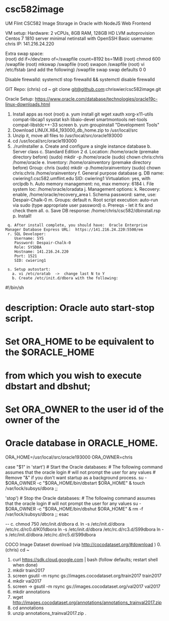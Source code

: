 # csc582image
UM Flint CSC582 Image Storage in Oracle with NodeJS Web Frontend

VM setup:
  Hardware: 2 vCPUs, 8GB RAM, 128GB HD LVM autoprovision
  Centos 7 1810 server minimal netinstall with OpenSSH 
  Basic username: chris
  IP: 141.216.24.220

  Extra swap space:  
    (root) dd if=/dev/zero of=/swapfile count=8192 bs=1MiB
    (root) chmod 600 /swapfile
    (root) mkswap /swapfile
    (root) swapon /swapfile
    (root) vi /etc/fstab  (and add the following)
       /swapfile swap swap defaults 0 0
         
  Disable firewalld:  systemctl stop firewalld && systemctl disable firewalld

GIT Repo:
  (chris) cd ~
  git clone git@github.com:chriswier/csc582image.git

Oracle Setup:  https://www.oracle.com/database/technologies/oracle19c-linux-downloads.html

  1.  Install apps as root (root)
     a. yum install git wget xauth xorg-x11-utils compat-libcap1 sysstat ksh libaio-devel smartmontools net-tools compat-libstdc++-33 screen
     b. yum groupinstall "Development Tools"
  2.  Download LINUX.X64_193000_db_home.zip to /usr/local/src
  3.  Unzip it, move all files to /usr/local/src/oracle193000
  4.  cd /usr/local/src/oracle193000
  5.  ./runInstaller
     a. Create and configure a single instance database
     b. Server class
     c. Standard Edition 2
     d. Location: /home/oracle  (premake directory before)
          (sudo) mkdir -p /home/oracle
          (sudo) chown chris:chris /home/oracle
     e. Inventory: /home/orainventory  (premake directory before)
        Group: chris
          (sudo) mkdir -p /home/orainventory
          (sudo) chown chris:chris /home/orainventory
     f. General purpose database
     g. DB name: cwiering1.csc582.umflint.edu
        SID: cwiering1
        Virtualation: yes, with orclpdb
     h. Auto memory management: no, max memory: 6184
     i. File system loc: /home/oracle/oradata
     j. Management options: <skip>
     k. Recovery: enable, /home/oracle/recovery_area
     l. Schema password: same,  use:  Despair-Chalk-0
     m. Groups:  default
     n. Root script execution: auto-run via sudo
        (type appropriate user password)
     o. Prereqs - let it fix and check them all.
     o. Save DB response:  /home/chris/csc582/dbinstall.rsp
     p. Install!

     q. After install complete, you should have:  Oracle Enterprise Manager Database Express URL:  https://141.216.24.220:5500/em
     r. SQL Developer:  
        Username: SYS
        Password: Despair-Chalk-0
        Role: SYSDBA
        Hostname: 141.216.24.220
        Port: 1521
        SID: cwiering1

     s. Setup autostart:
       a. vi /etc/oratab  ->  change last N to Y
       b. Create /etc/init.d/dbora with the following:

#!/bin/sh
# description: Oracle auto start-stop script.
#
# Set ORA_HOME to be equivalent to the $ORACLE_HOME
# from which you wish to execute dbstart and dbshut;
#
# Set ORA_OWNER to the user id of the owner of the
# Oracle database in ORACLE_HOME.

ORA_HOME=/usr/local/src/oracle193000
ORA_OWNER=chris

case "$1" in
'start') 
    # Start the Oracle databases:
    # The following command assumes that the oracle login
    # will not prompt the user for any values
    # Remove "&" if you don't want startup as a background process.
    su - $ORA_OWNER -c "$ORA_HOME/bin/dbstart $ORA_HOME" &
    touch /var/lock/subsys/dbora
    ;;

'stop')
    # Stop the Oracle databases:
    # The following command assumes that the oracle login
    # will not prompt the user for any values
    su - $ORA_OWNER -c "$ORA_HOME/bin/dbshut $ORA_HOME" &
    rm -f /var/lock/subsys/dbora
    ;;
esac

--
    c. chmod 750 /etc/init.d/dbora
    d.  ln -s /etc/init.d/dbora /etc/rc.d/rc0.d/K01dbora
        ln -s /etc/init.d/dbora /etc/rc.d/rc3.d/S99dbora
        ln -s /etc/init.d/dbora /etc/rc.d/rc5.d/S99dbora

COCO Image Dataset download (via http://cocodataset.org/#download )
  0. (chris) cd ~
  1. curl https://sdk.cloud.google.com | bash
    (follow defaults; restart shell when done)
  2. mkdir train2017
  3. screen gsutil -m rsync gs://images.cocodataset.org/train2017 train2017
  4. mkdir val2017
  5. screen -> gsutil -m rsync gs://images.cocodataset.org/val2017 val2017
  4. mkdir annotations
  5. wget http://images.cocodataset.org/annotations/annotations_trainval2017.zip
  6. cd annotations
  7. unzip annotations_trainval2017.zip .
